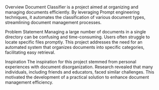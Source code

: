 Overview
Document Classifier is a project aimed at organizing and managing documents efficiently. By leveraging Prompt engineering techniques, it automates the classification of various document types, streamlining document management processes.

Problem Statement
Managing a large number of documents in a single directory can be confusing and time-consuming. Users often struggle to locate specific files promptly. This project addresses the need for an automated system that organizes documents into specific categories, facilitating easy retrieval.

Inspiration
The inspiration for this project stemmed from personal experiences with document disorganization. Research revealed that many individuals, including friends and educators, faced similar challenges. This motivated the development of a practical solution to enhance document management efficiency.
